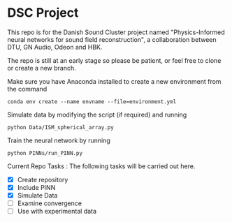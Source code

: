 # DSC Project

This repo is for the Danish Sound Cluster project named 
"Physics-Informed neural networks for sound field reconstruction", a collaboration between
DTU, GN Audio, Odeon and HBK.

The repo is still at an early stage so please be patient, or feel free to clone or create a new branch.


Make sure you have Anaconda installed to create a new environment from the command

`` conda env create --name envname --file=environment.yml
``

Simulate data by modifying the script (if required) and running

``python Data/ISM_spherical_array.py``

Train the neural network by running

``python PINNs/run_PINN.py``

Current Repo Tasks
: The following tasks will be carried out here.

- [x] Create repository
- [x] Include PINN 
- [x] Simulate Data
- [ ] Examine convergence
- [ ] Use with experimental data
